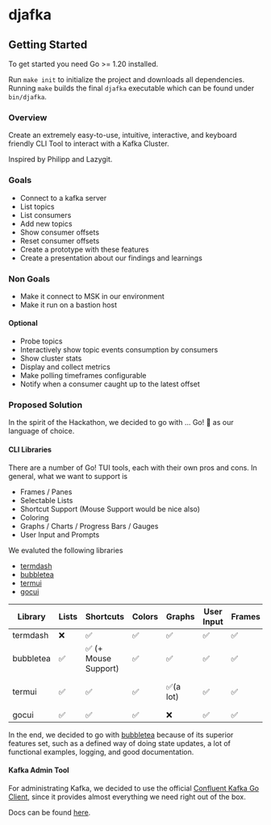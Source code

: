 # djafka

## Getting Started

To get started you need Go >= 1.20 installed.

Run `make init` to initialize the project and downloads all dependencies.
Running `make` builds the final `djafka` executable which can be found under
`bin/djafka`.

### Overview

Create an extremely easy-to-use, intuitive, interactive, and keyboard friendly CLI Tool to interact with a Kafka Cluster.

Inspired by Philipp and Lazygit.

### Goals

- Connect to a kafka server
- List topics
- List consumers
- Add new topics
- Show consumer offsets
- Reset consumer offsets  
- Create a prototype with these features
- Create a presentation about our findings and learnings

### Non Goals

- Make it connect to MSK in our environment
- Make it run on a bastion host

#### Optional

- Probe topics
- Interactively show topic events consumption by consumers
- Show cluster stats
- Display and collect metrics
- Make polling timeframes configurable
- Notify when a consumer caught up to the latest offset

### Proposed Solution

In the spirit of the Hackathon, we decided to go with ... Go! 🫠  as our language of choice.

#### CLI Libraries

There are a number of Go! TUI tools, each with their own pros and cons. In general, what we want to support is

- Frames / Panes
- Selectable Lists
- Shortcut Support (Mouse Support would be nice also)
- Coloring
- Graphs / Charts / Progress Bars / Gauges
- User Input and Prompts

We evaluted the following libraries

- [termdash](https://github.com/mum4k/termdash)
- [bubbletea](https://github.com/charmbracelet/bubbletea)
- [termui](https://github.com/gizak/termui)
- [gocui](https://github.com/jroimartin/gocui)

| Library   | Lists | Shortcuts           | Colors | Graphs   | User Input | Frames | Notes                  |
| --------- | ----- | ------------------- | ------ | -------- | ---------- | ------ | ---------------------- |
| termdash  | ❌     | ✅                   | ✅      | ✅        | ✅          | ✅      | Not as lit             |
| bubbletea | ✅     | ✅ (+ Mouse Support) | ✅      | ✅        | ✅          | ✅      | Lit                    |
| termui    | ✅     | ✅                   | ✅      | ✅(a lot) | ✅          | ✅      | Outdated and kinda lit |
| gocui     | ✅     | ✅                   | ✅      | ❌        | ✅          | ✅      | not lit                |

In the end, we decided to go with [bubbletea](https://github.com/charmbracelet/bubbletea) because of its superior features set, such as a defined way of doing state updates, a lot of functional examples, logging, and good documentation.

#### Kafka Admin Tool

For administrating Kafka, we decided to use the official [Confluent Kafka Go Client](https://github.com/confluentinc/confluent-kafka-go), since it provides almost everything we need right out of the box.

Docs can be found [here](https://docs.confluent.io/platform/current/clients/confluent-kafka-go/index.html).
